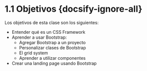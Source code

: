 # 1.1 Objetivos {docsify-ignore-all}

Los objetivos de esta clase son los siguientes:

* Entender qué es un CSS Framework
* Aprender a usar Bootstrap:
  * Agregar Bootstrap a un proyecto
  * Personalizar clases de Bootstrap
  * El grid system
  * Aprender a utilizar componentes
* Crear una landing page usando Bootstrap